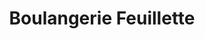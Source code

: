 ---
title: "Boulangerie Feuillette"
url: /pruniers-en-sologne/boulangerie-feuillette/
shop: boulangerie
---